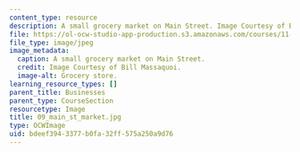 ```yaml
---
content_type: resource
description: A small grocery market on Main Street. Image Courtesy of Bill Massaquoi.
file: https://ol-ocw-studio-app-production.s3.amazonaws.com/courses/11-945-springfield-studio-fall-2005/bdeef3943377b0fa32ff575a250a9d76_09_main_st_market.jpg
file_type: image/jpeg
image_metadata:
  caption: A small grocery market on Main Street.
  credit: Image Courtesy of Bill Massaquoi.
  image-alt: Grocery store.
learning_resource_types: []
parent_title: Businesses
parent_type: CourseSection
resourcetype: Image
title: 09_main_st_market.jpg
type: OCWImage
uid: bdeef394-3377-b0fa-32ff-575a250a9d76
---
```

